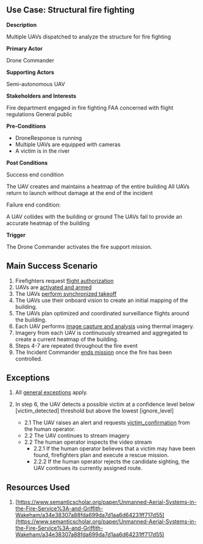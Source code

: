 ## Use Case: Structural fire fighting

**Description**

Multiple UAVs dispatched to analyze the structure for fire fighting

**Primary Actor**

Drone Commander

**Supporting Actors**

Semi-autonomous UAV

**Stakeholders and Interests**

Fire department engaged in fire fighting
FAA concerned with flight regulations
General public

**Pre-Conditions**

- DroneResponse is running
- Multiple UAVs are equipped with cameras
- A victim is in the river

**Post Conditions**

Success end condition

The UAV creates and maintains a heatmap of the entire building
All UAVs return to launch without damage at the end of the incident

Failure end condition:

A UAV collides with the building or ground
The UAVs fail to provide an accurate heatmap of the building 


**Trigger**

The Drone Commander activates the fire support mission.

## Main Success Scenario

1. Firefighters request [flight authorization](../supporting/FlightAuthorization.md)
2. UAVs are [activated and armed](../supporting/ActivateAndArm.md)
3. The UAVs [perform synchronized takeoff](../supporting/SynchronizedTakeoff.md)
4. The UAVs use their onboard vision to create an initial mapping of the building.
5. The UAVs plan optimized and coordinated surveillance flights around the building.
6. Each UAV performs [image capture and analysis](../supporting/ImageCaptureAndAnalysis.md) using thermal imagery.
7. Imagery from each UAV is continuously streamed and aggregated to create a current heatmap of the building.
8. Steps 4-7 are repeated throughout the fire event
9. The Incident Commander [ends mission](supporting/EndMission.md) once the fire has been controlled.

## Exceptions

1. All [general exceptions](../../README.md#GeneralExceptions) apply.

2. In step 6, the UAV detects a possible victim at a confidence level below [victim_detected] threshold but above the lowest [ignore_level]
   * 2.1 The UAV raises an alert and requests [victim_confirmation](../supporting/VictimConfirmation.md) from the human operator.
   * 2.2 The UAV continues to stream imagery
   * 2.2 The human operator inspects the video stream
      * 2.2.1 If the human operator believes that a victim may have been found, firefighters plan and execute a rescue mission.
      * 2.2.2 If the human operator rejects the candidate sighting, the UAV continues its currently assigned route.

## Resources Used

1. [https://www.semanticscholar.org/paper/Unmanned-Aerial-Systems-in-the-Fire-Service%3A-and-Griffith-Wakeham/a34e38307a88fda699da7d1aa6d64231ff717d55](https://www.semanticscholar.org/paper/Unmanned-Aerial-Systems-in-the-Fire-Service%3A-and-Griffith-Wakeham/a34e38307a88fda699da7d1aa6d64231ff717d55)

